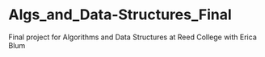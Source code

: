 # Algs_and_Data-Structures_Final
Final project for Algorithms and Data Structures at Reed College with Erica Blum
